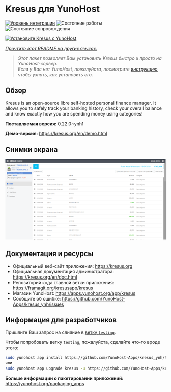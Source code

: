 <!--
Важно: этот README был автоматически сгенерирован <https://github.com/YunoHost/apps/tree/master/tools/readme_generator>
Он НЕ ДОЛЖЕН редактироваться вручную.
-->

# Kresus для YunoHost

[![Уровень интеграции](https://apps.yunohost.org/badge/integration/kresus)](https://ci-apps.yunohost.org/ci/apps/kresus/)
![Состояние работы](https://apps.yunohost.org/badge/state/kresus)
![Состояние сопровождения](https://apps.yunohost.org/badge/maintained/kresus)

[![Установите Kresus с YunoHost](https://install-app.yunohost.org/install-with-yunohost.svg)](https://install-app.yunohost.org/?app=kresus)

*[Прочтите этот README на других языках.](./ALL_README.md)*

> *Этот пакет позволяет Вам установить Kresus быстро и просто на YunoHost-сервер.*  
> *Если у Вас нет YunoHost, пожалуйста, посмотрите [инструкцию](https://yunohost.org/install), чтобы узнать, как установить его.*

## Обзор

Kresus is an open-source libre self-hosted personal finance manager. It allows you to safely track your banking history, check your overall balance and know exactly how you are spending money using categories!


**Поставляемая версия:** 0.22.0~ynh1

**Демо-версия:** <https://kresus.org/en/demo.html>

## Снимки экрана

![Снимок экрана Kresus](./doc/screenshots/screenshot.png)

## Документация и ресурсы

- Официальный веб-сайт приложения: <https://kresus.org>
- Официальная документация администратора: <https://kresus.org/en/doc.html>
- Репозиторий кода главной ветки приложения: <https://framagit.org/kresusapp/kresus>
- Магазин YunoHost: <https://apps.yunohost.org/app/kresus>
- Сообщите об ошибке: <https://github.com/YunoHost-Apps/kresus_ynh/issues>

## Информация для разработчиков

Пришлите Ваш запрос на слияние в [ветку `testing`](https://github.com/YunoHost-Apps/kresus_ynh/tree/testing).

Чтобы попробовать ветку `testing`, пожалуйста, сделайте что-то вроде этого:

```bash
sudo yunohost app install https://github.com/YunoHost-Apps/kresus_ynh/tree/testing --debug
или
sudo yunohost app upgrade kresus -u https://github.com/YunoHost-Apps/kresus_ynh/tree/testing --debug
```

**Больше информации о пакетировании приложений:** <https://yunohost.org/packaging_apps>
